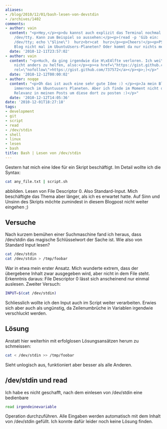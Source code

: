 ```yaml
---
aliases:
- /blog/2010/12/01/bash-lesen-von-devstdin
- /archives/1402
comments:
- author: vain
  content: "<p>Hey,</p><p>du kannst auch explizit das Terminal nochmal \xF6ffnen mit
    /dev/tty. Kann zum Beispiel so aussehen:</p><p>(read -p 'Gib ein: ' -r line &lt;
    /dev/tty; echo \"$line\")  hurz<br>cat  hurz</p><p>Cheers!</p><p>PS.: War dein
    Blog nicht mal im UbuntuUsers-Planeten? Oder kommt da nur nichts mehr an?</p>"
  date: '2010-12-11T23:57:02'
- author: vain
  content: "<p>Huch, da ging irgendwie die H\xE4lfte verloren. Ich wei\xDF mir grade
    nicht anders zu helfen, also:</p><p><a href=\"https://gist.github.com/737572\"
    rel=\"nofollow\">https://gist.github.com/737572</a></p><p>;)</p>"
  date: '2010-12-12T00:00:02'
- author: noqqe
  content: "<p>Oh das ist auch eine sehr gute Idee :) </p><p>Ja mein Blog ist auch
    immernoch im Ubuntuusers Planeten. Aber ich finde im Moment nicht die n\xF6tige
    Relevanz in meinen Posts um diese dort zu posten :)</p>"
  date: '2010-12-12T14:05:36'
date: '2010-12-01T18:27:18'
tags:
- development
- git
- script
- read
- /dev/stdin
- shell
- linux
- lesen
- bash
title: Bash | Lesen von /dev/stdin
---
```


Gestern hat mich eine Idee für ein Skript beschäftigt. Im Detail wollte ich
die Syntax:

``` bash
cat any_file.txt | script.sh
```

abbilden. Lesen von File Descriptor 0. Also Standard-Input. Mich
beschäftigte das Thema aber länger, als ich es erwartet hatte. Auf Sinn und
Unsinn des Skripts möchte zumindest in diesem Blogpost nicht weiter
eingehen ;)

## Versuche

Nach kurzem bemühen einer Suchmaschine fand ich heraus, dass /dev/stdin das
magische Schlüsselwort der Sache ist. Wie also von Standard Input lesen?

``` bash
cat /dev/stdin
cat /dev/stdin > /tmp/foobar
```

War in etwa mein erster Ansatz. Mich wunderte extrem, dass der übergebene
Inhalt zwar ausgegeben wird, aber nicht in dem File steht. Erkenntnis
daraus: File Descriptor 0 lässt sich anscheinend nur einmal auslesen.
Zweiter Versuch:

``` bash
INPUT=$(cat /dev/stdin)
```

Schliesslich wollte ich den Input auch im Script weiter verarbeiten. Erwies
sich aber auch als ungünstig, da Zeilenumbrüche in Variablen irgendwie
verschluckt werden.

## Lösung

Anstatt hier weiterhin mit erfolglosen Lösungsansätzen herum zu schmeissen:

``` bash
cat < /dev/stdin >> /tmp/foobar
```

Sieht unlogisch aus, funktioniert aber besser als alle Anderen.

## /dev/stdin und read

Ich habe es nicht geschafft, nach dem einlesen von /dev/stdin eine
bedienbare

``` bash
read irgendeinevariable
```

Operation durchzuführen. Alle Eingaben werden automatisch mit dem Inhalt
von /dev/stdin gefüllt. Ich konnte dafür leider noch keine Lösung finden.
